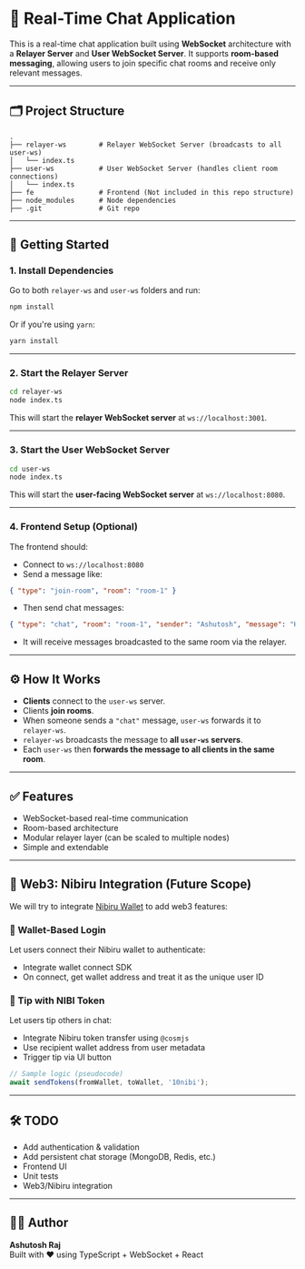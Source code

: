 # 📡 Real-Time Chat Application

This is a real-time chat application built using **WebSocket** architecture with a **Relayer Server** and **User WebSocket Server**. It supports **room-based messaging**, allowing users to join specific chat rooms and receive only relevant messages.

---

## 🗂️ Project Structure

```
.
├── relayer-ws        # Relayer WebSocket Server (broadcasts to all user-ws)
│   └── index.ts
├── user-ws           # User WebSocket Server (handles client room connections)
│   └── index.ts
├── fe                # Frontend (Not included in this repo structure)
├── node_modules      # Node dependencies
├── .git              # Git repo
```

---

## 🚀 Getting Started

### 1. Install Dependencies

Go to both `relayer-ws` and `user-ws` folders and run:

```bash
npm install
```

Or if you're using `yarn`:

```bash
yarn install
```

---

### 2. Start the Relayer Server

```bash
cd relayer-ws
node index.ts
```

This will start the **relayer WebSocket server** at `ws://localhost:3001`.

---

### 3. Start the User WebSocket Server

```bash
cd user-ws
node index.ts
```

This will start the **user-facing WebSocket server** at `ws://localhost:8080`.

---

### 4. Frontend Setup (Optional)

The frontend should:

- Connect to `ws://localhost:8080`
- Send a message like:

```json
{ "type": "join-room", "room": "room-1" }
```

- Then send chat messages:

```json
{ "type": "chat", "room": "room-1", "sender": "Ashutosh", "message": "Hello world!" }
```

- It will receive messages broadcasted to the same room via the relayer.

---

## ⚙️ How It Works

- **Clients** connect to the `user-ws` server.
- Clients **join rooms**.
- When someone sends a `"chat"` message, `user-ws` forwards it to `relayer-ws`.
- `relayer-ws` broadcasts the message to **all `user-ws` servers**.
- Each `user-ws` then **forwards the message to all clients in the same room**.

---

## ✅ Features

- WebSocket-based real-time communication  
- Room-based architecture  
- Modular relayer layer (can be scaled to multiple nodes)  
- Simple and extendable  

---

## 🔮 Web3: Nibiru Integration (Future Scope)

We will try to integrate [Nibiru Wallet](https://docs.nibiru.fi) to add web3 features:

### 🔐 Wallet-Based Login

Let users connect their Nibiru wallet to authenticate:

- Integrate wallet connect SDK
- On connect, get wallet address and treat it as the unique user ID

### 🎁 Tip with NIBI Token

Let users tip others in chat:

- Integrate Nibiru token transfer using `@cosmjs`
- Use recipient wallet address from user metadata
- Trigger tip via UI button

```ts
// Sample logic (pseudocode)
await sendTokens(fromWallet, toWallet, '10nibi');
```

---

## 🛠️ TODO

- Add authentication & validation  
- Add persistent chat storage (MongoDB, Redis, etc.)  
- Frontend UI  
- Unit tests  
- Web3/Nibiru integration  

---

## 🧑‍💻 Author

**Ashutosh Raj**  
Built with ❤️ using TypeScript + WebSocket + React

